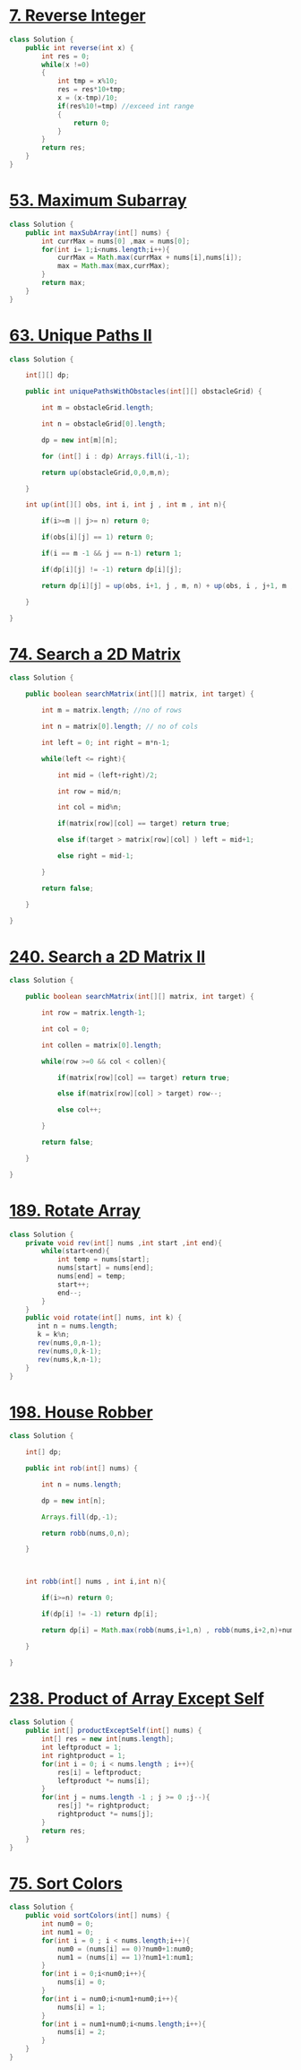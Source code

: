 # [7. Reverse Integer](https://leetcode.com/problems/reverse-integer/)
```java
class Solution {
    public int reverse(int x) {  
        int res = 0;
        while(x !=0)
        {
            int tmp = x%10;
            res = res*10+tmp;
            x = (x-tmp)/10;
            if(res%10!=tmp) //exceed int range
            {
                return 0;
            }
        }
        return res;
    }
}
```
  
#  [53. Maximum Subarray](https://leetcode.com/problems/maximum-subarray/)
```java
class Solution {
    public int maxSubArray(int[] nums) {
        int currMax = nums[0] ,max = nums[0];
        for(int i= 1;i<nums.length;i++){
            currMax = Math.max(currMax + nums[i],nums[i]);
            max = Math.max(max,currMax);
        }
        return max;
    }
}
```
# [63. Unique Paths II](https://leetcode.com/problems/unique-paths-ii/)
```java
class Solution {

    int[][] dp;

    public int uniquePathsWithObstacles(int[][] obstacleGrid) {

        int m = obstacleGrid.length;

        int n = obstacleGrid[0].length;

        dp = new int[m][n];

        for (int[] i : dp) Arrays.fill(i,-1);

        return up(obstacleGrid,0,0,m,n);

    }

    int up(int[][] obs, int i, int j , int m , int n){

        if(i>=m || j>= n) return 0;

        if(obs[i][j] == 1) return 0;

        if(i == m -1 && j == n-1) return 1;

        if(dp[i][j] != -1) return dp[i][j];

        return dp[i][j] = up(obs, i+1, j , m, n) + up(obs, i , j+1, m , n);

    }

}
```
# [74. Search a 2D Matrix](https://leetcode.com/problems/search-a-2d-matrix/)
```java
class Solution {

    public boolean searchMatrix(int[][] matrix, int target) {

        int m = matrix.length; //no of rows

        int n = matrix[0].length; // no of cols

        int left = 0; int right = m*n-1;

        while(left <= right){

            int mid = (left+right)/2;

            int row = mid/n;

            int col = mid%n;

            if(matrix[row][col] == target) return true;

            else if(target > matrix[row][col] ) left = mid+1;

            else right = mid-1;

        }

        return false;

    }

}
```
# [240. Search a 2D Matrix II](https://leetcode.com/problems/search-a-2d-matrix-ii/)
```java
class Solution {

    public boolean searchMatrix(int[][] matrix, int target) {

        int row = matrix.length-1;

        int col = 0;

        int collen = matrix[0].length;

        while(row >=0 && col < collen){

            if(matrix[row][col] == target) return true;

            else if(matrix[row][col] > target) row--;

            else col++;

        }

        return false;

    }

}
```
# [189. Rotate Array](https://leetcode.com/problems/rotate-array/)
```java
class Solution {
    private void rev(int[] nums ,int start ,int end){
        while(start<end){
            int temp = nums[start];
            nums[start] = nums[end];
            nums[end] = temp;
            start++;
            end--;
        }
    }
    public void rotate(int[] nums, int k) {
       int n = nums.length;
       k = k%n;
       rev(nums,0,n-1);
       rev(nums,0,k-1);
       rev(nums,k,n-1);
    }
}
```
# [198. House Robber](https://leetcode.com/problems/house-robber/)
```java
class Solution {

    int[] dp;

    public int rob(int[] nums) {

        int n = nums.length;

        dp = new int[n];

        Arrays.fill(dp,-1);

        return robb(nums,0,n);

    }

  

    int robb(int[] nums , int i,int n){

        if(i>=n) return 0;

        if(dp[i] != -1) return dp[i];

        return dp[i] = Math.max(robb(nums,i+1,n) , robb(nums,i+2,n)+nums[i]);

    }

}
```
# [238. Product of Array Except Self](https://leetcode.com/problems/product-of-array-except-self/)
```java
class Solution {
    public int[] productExceptSelf(int[] nums) {
        int[] res = new int[nums.length];
        int leftproduct = 1;
        int rightproduct = 1;
        for(int i = 0; i < nums.length ; i++){
            res[i] = leftproduct;
            leftproduct *= nums[i];
        }
        for(int j = nums.length -1 ; j >= 0 ;j--){
            res[j] *= rightproduct;
            rightproduct *= nums[j]; 
        }
        return res;
    }
}
```
# [75. Sort Colors](https://leetcode.com/problems/sort-colors/)
```java
class Solution {
    public void sortColors(int[] nums) {
        int num0 = 0;
        int num1 = 0;
        for(int i = 0 ; i < nums.length;i++){
            num0 = (nums[i] == 0)?num0+1:num0;
            num1 = (nums[i] == 1)?num1+1:num1;
        }
        for(int i = 0;i<num0;i++){
            nums[i] = 0;
        }
        for(int i = num0;i<num1+num0;i++){
            nums[i] = 1;
        }
        for(int i = num1+num0;i<nums.length;i++){
            nums[i] = 2;
        }
    }
}
```
#

